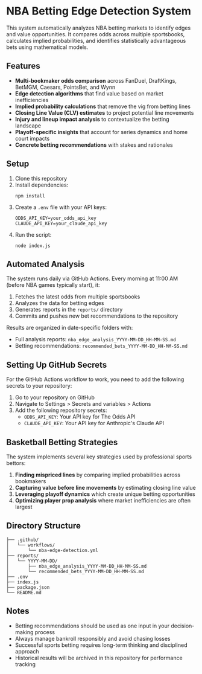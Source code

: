 # NBA Betting Edge Detection System

This system automatically analyzes NBA betting markets to identify edges and value opportunities. It compares odds across multiple sportsbooks, calculates implied probabilities, and identifies statistically advantageous bets using mathematical models.

## Features

- **Multi-bookmaker odds comparison** across FanDuel, DraftKings, BetMGM, Caesars, PointsBet, and Wynn
- **Edge detection algorithms** that find value based on market inefficiencies
- **Implied probability calculations** that remove the vig from betting lines
- **Closing Line Value (CLV) estimates** to project potential line movements
- **Injury and lineup impact analysis** to contextualize the betting landscape
- **Playoff-specific insights** that account for series dynamics and home court impacts
- **Concrete betting recommendations** with stakes and rationales

## Setup

1. Clone this repository
2. Install dependencies:
   ```
   npm install
   ```
3. Create a `.env` file with your API keys:
   ```
   ODDS_API_KEY=your_odds_api_key
   CLAUDE_API_KEY=your_claude_api_key
   ```
4. Run the script:
   ```
   node index.js
   ```

## Automated Analysis

The system runs daily via GitHub Actions. Every morning at 11:00 AM (before NBA games typically start), it:

1. Fetches the latest odds from multiple sportsbooks
2. Analyzes the data for betting edges
3. Generates reports in the `reports/` directory
4. Commits and pushes new bet recommendations to the repository

Results are organized in date-specific folders with:
- Full analysis reports: `nba_edge_analysis_YYYY-MM-DD_HH-MM-SS.md`
- Betting recommendations: `recommended_bets_YYYY-MM-DD_HH-MM-SS.md`

## Setting Up GitHub Secrets

For the GitHub Actions workflow to work, you need to add the following secrets to your repository:

1. Go to your repository on GitHub
2. Navigate to Settings > Secrets and variables > Actions
3. Add the following repository secrets:
   - `ODDS_API_KEY`: Your API key for The Odds API
   - `CLAUDE_API_KEY`: Your API key for Anthropic's Claude API

## Basketball Betting Strategies

The system implements several key strategies used by professional sports bettors:

1. **Finding mispriced lines** by comparing implied probabilities across bookmakers
2. **Capturing value before line movements** by estimating closing line value
3. **Leveraging playoff dynamics** which create unique betting opportunities
4. **Optimizing player prop analysis** where market inefficiencies are often largest

## Directory Structure

```
├── .github/
│   └── workflows/
│       └── nba-edge-detection.yml
├── reports/
│   └── YYYY-MM-DD/
│       ├── nba_edge_analysis_YYYY-MM-DD_HH-MM-SS.md
│       └── recommended_bets_YYYY-MM-DD_HH-MM-SS.md
├── .env
├── index.js
├── package.json
└── README.md
```

## Notes

- Betting recommendations should be used as one input in your decision-making process
- Always manage bankroll responsibly and avoid chasing losses
- Successful sports betting requires long-term thinking and disciplined approach
- Historical results will be archived in this repository for performance tracking
